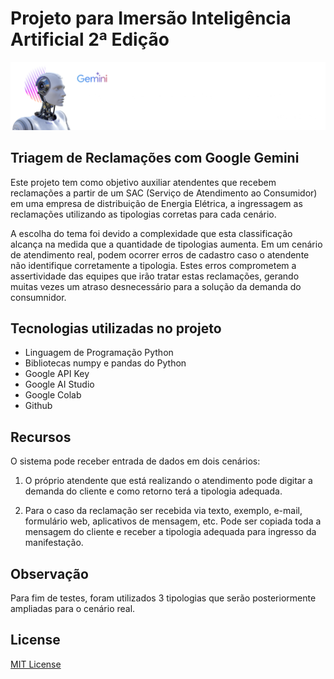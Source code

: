 # Projeto para Imersão Inteligência Artificial 2ª Edição

![imagem-titulo](./Img-projeto.png)

## Triagem de Reclamações com Google Gemini

Este projeto tem como objetivo auxiliar atendentes que recebem reclamações a partir de um SAC (Serviço de Atendimento ao Consumidor) em uma empresa de distribuição de Energia Elétrica, a ingressagem as reclamações utilizando as tipologias corretas para cada cenário.

A escolha do tema foi devido a complexidade que esta classificação alcança na medida que a quantidade de tipologias aumenta. Em um cenário de atendimento real, podem ocorrer erros de cadastro caso o atendente não identifique corretamente a tipologia. Estes erros comprometem a assertividade das equipes que irão tratar estas reclamações, gerando muitas vezes um atraso desnecessário para a solução da demanda do consumnidor.

## Tecnologias utilizadas no projeto

- Linguagem de Programação Python
- Bibliotecas numpy e pandas do Python
- Google API Key
- Google AI Studio
- Google Colab
- Github

## Recursos

O sistema pode receber entrada de dados em dois cenários:

1. O próprio atendente que está realizando o atendimento pode digitar a demanda do cliente e como retorno terá a tipologia adequada.

2. Para o caso da reclamação ser recebida via texto, exemplo, e-mail, formulário web, aplicativos de mensagem, etc. Pode ser copiada toda a mensagem do cliente e receber a tipologia adequada para ingresso da manifestação.

## Observação

Para fim de testes, foram utilizados 3 tipologias que serão posteriormente ampliadas para o cenário real.

##  License

[MIT License](./LICENSE)